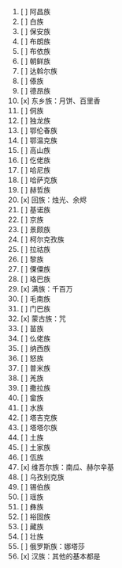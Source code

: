1. [ ] 阿昌族
2. [ ] 白族
3. [ ] 保安族
4. [ ] 布朗族
5. [ ] 布依族
6. [ ] 朝鲜族
7. [ ] 达斡尔族
8. [ ] 傣族
9. [ ] 德昂族
10. [x] 东乡族：月饼、百里香
11. [ ] 侗族
12. [ ] 独龙族
13. [ ] 鄂伦春族
14. [ ] 鄂温克族
15. [ ] 高山族
16. [ ] 仡佬族
17. [ ] 哈尼族
18. [ ] 哈萨克族
19. [ ] 赫哲族
20. [x] 回族：烛光、余烬
21. [ ] 基诺族
22. [ ] 京族
23. [ ] 景颇族
24. [ ] 柯尔克孜族
25. [ ] 拉祜族
26. [ ] 黎族
27. [ ] 傈僳族
28. [ ] 珞巴族
29. [x] 满族：千百万
30. [ ] 毛南族
31. [ ] 门巴族
32. [x] 蒙古族：咒
33. [ ] 苗族
34. [ ] 仫佬族
35. [ ] 纳西族
36. [ ] 怒族
37. [ ] 普米族
38. [ ] 羌族
39. [ ] 撒拉族
40. [ ] 畲族
41. [ ] 水族
42. [ ] 塔吉克族
43. [ ] 塔塔尔族
44. [ ] 土族
45. [ ] 土家族
46. [ ] 佤族
47. [x] 维吾尔族：南瓜、赫尔辛基
48. [ ] 乌孜别克族
49. [ ] 锡伯族
50. [ ] 瑶族
51. [ ] 彝族
52. [ ] 裕固族
53. [ ] 藏族
54. [ ] 壮族
55. [ ] 俄罗斯族：娜塔莎
56. [x] 汉族：其他的基本都是
